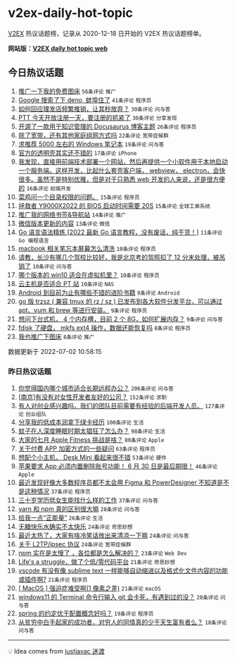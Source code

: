 # v2ex-daily-hot-topic

[V2EX](https://www.v2ex.com/) 热议话题榜，记录从 2020-12-18 日开始的 V2EX 热议话题榜单。

**网站版：[V2EX daily hot topic web](https://boojack.github.io/v2ex-daily-hot-topic-web/)**

## 今日热议话题

<!-- TODAY BEGIN -->

1. [推广一下我的免费图床](https://www.v2ex.com/t/863571) `56条评论` `推广`
1. [Google 搜索了下 deno, 蚌埠住了](https://www.v2ex.com/t/863573) `41条评论` `程序员`
1. [如何回应理发店频繁推销，让其秒放弃？](https://www.v2ex.com/t/863606) `30条评论` `问与答`
1. [PTT 今天开放注册一天，要注册的抓紧了](https://www.v2ex.com/t/863601) `30条评论` `分享发现`
1. [开源了一款用于知识管理的 Docusaurus 博客主题](https://www.v2ex.com/t/863618) `26条评论` `程序员`
1. [除了宽带，还有其他家庭组网方式吗](https://www.v2ex.com/t/863596) `22条评论` `宽带症候群`
1. [求推荐 5000 左右的 Windows 笔记本](https://www.v2ex.com/t/863572) `19条评论` `问与答`
1. [官方的透明壳其实还不错的](https://www.v2ex.com/t/863609) `17条评论` `iPhone`
1. [我发现，直接用前端技术部署一个网站，然后再提供一个小软件用于本地启动一个服务端。这样开发，比起什么套壳客户端， webview， electron，会快很多。虽然不是特别优雅，但是对于只熟悉 web 开发的人来说，还是很方便的](https://www.v2ex.com/t/863576) `16条评论` `前端开发`
1. [菜鸡问一个目录权限的问题。](https://www.v2ex.com/t/863624) `15条评论` `程序员`
1. [拯救者 Y9000X2022 的 BIOS 启动时间需要 20S](https://www.v2ex.com/t/863566) `15条评论` `全球工单系统`
1. [推广我的网络书签&导航站](https://www.v2ex.com/t/863577) `14条评论` `推广`
1. [微信版本更新的内容](https://www.v2ex.com/t/863567) `13条评论` `微信`
1. [Go 语言语法精练 [2022 最新 Go 语言教程，没有废话，纯干货！]](https://www.v2ex.com/t/863575) `11条评论` `Go 编程语言`
1. [macbook 相关笔忘本屏幕怎么清洗](https://www.v2ex.com/t/863587) `10条评论` `程序员`
1. [请教，长沙有哪几个驾校比较好，我是北京考的驾照扣了 12 分末处理，被吊销了](https://www.v2ex.com/t/863579) `10条评论` `问与答`
1. [哪个版本的 win10 适合在虚拟机里？](https://www.v2ex.com/t/863568) `10条评论` `程序员`
1. [云主机是否适合 PT 站](https://www.v2ex.com/t/863570) `10条评论` `NAS`
1. [Android 到目前为止有哪些不错的进阶书籍](https://www.v2ex.com/t/863613) `9条评论` `Android`
1. [go 版 trzsz ( 兼容 tmux 的 rz / sz ) 已发布到各大软件分发平台，可以通过 apt、yum 和 brew 等进行安装。](https://www.v2ex.com/t/863602) `9条评论` `程序员`
1. [想问下台式机， 4 个内存槽，目前 2 个 8G，如何扩展内存？](https://www.v2ex.com/t/863581) `9条评论` `问与答`
1. [fdisk 了硬盘， mkfs ext4 操作，数据还能恢复吗](https://www.v2ex.com/t/863636) `8条评论` `程序员`
1. [我也推广下图床](https://www.v2ex.com/t/863597) `8条评论` `推广`

数据更新于 2022-07-02 10:58:15

<!-- TODAY END -->

### 昨日热议话题

<!-- YESTERDAY BEGIN -->

1. [你觉得国内哪个城市适合长期远程办公？](https://www.v2ex.com/t/863366) `206条评论` `问与答`
1. [[南京]有没有对女性开发者友好的公司？](https://www.v2ex.com/t/863380) `152条评论` `求职`
1. [有人对创业感兴趣吗，我们的团队目前需要有经验的后端开发人员。](https://www.v2ex.com/t/863374) `127条评论` `创业组队`
1. [分享我的低成本润拿下绿卡经历](https://www.v2ex.com/t/863413) `100条评论` `生活`
1. [蚊子在人深度睡眠时期太猖狂了怎么办？](https://www.v2ex.com/t/863357) `98条评论` `生活`
1. [大家的七月 Apple Fitness 挑战是啥？](https://www.v2ex.com/t/863358) `80条评论` `Apple`
1. [关于付费 APP 加密方式的一些疑问](https://www.v2ex.com/t/863351) `63条评论` `程序员`
1. [想配个小主机， Desk Mini 看起来很不错](https://www.v2ex.com/t/863354) `53条评论` `硬件`
1. [苹果要求 App 必须内置删除账号功能！ 6 月 30 日是最后期限！](https://www.v2ex.com/t/863389) `46条评论` `Apple`
1. [最近发现好像大多数程序员都不太会用 Figma 和 PowerDesigner 不知道是不是这种情况](https://www.v2ex.com/t/863510) `37条评论` `程序员`
1. [三十岁学历低女生能找什么样的工作](https://www.v2ex.com/t/863465) `37条评论` `问与答`
1. [yarn 和 npm 真的区别很大嘛](https://www.v2ex.com/t/863504) `28条评论` `问与答`
1. [给我一点“正能量”](https://www.v2ex.com/t/863419) `26条评论` `生活`
1. [无糖快乐水确实不太快乐](https://www.v2ex.com/t/863503) `24条评论` `奇思妙想`
1. [最近太热了，大家有啥冷笑话放出来清凉一下嘛](https://www.v2ex.com/t/863460) `24条评论` `问与答`
1. [关于 L2TP/ipsec 协议](https://www.v2ex.com/t/863447) `24条评论` `宽带症候群`
1. [npm 实在是太慢了 ，各位都是怎么解决的？](https://www.v2ex.com/t/863478) `23条评论` `Web Dev`
1. [Life's a struggle，做了个低/零代码平台](https://www.v2ex.com/t/863446) `21条评论` `奇思妙想`
1. [vscode 有没有像 sublime text 一样能够自动缩进以及格式化文件内容的功能或插件啊?](https://www.v2ex.com/t/863429) `21条评论` `程序员`
1. [[ MacOS ] 强迫症难受啊(1 像素之差)](https://www.v2ex.com/t/863410) `21条评论` `macOS`
1. [windows11 的 Terminal 命令行输入 git 会卡死，有遇到过的没？](https://www.v2ex.com/t/863487) `20条评论` `问与答`
1. [spring 的约定优于配置概念好吗？](https://www.v2ex.com/t/863524) `19条评论` `程序员`
1. [从贫穷中白手起家的成功者，对穷人的同情真的少于天生富有者么？](https://www.v2ex.com/t/863474) `18条评论` `问与答`

<!-- YESTERDAY END -->

---

💡 Idea comes from [justjavac 迷渡](https://github.com/justjavac/)
